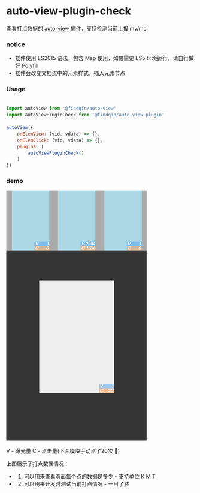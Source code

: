 # auto-view-plugin-check   
查看打点数据的 [auto-view](https://github.com/find-qin/auto-view) 插件，支持检测当前上报 mv/mc

### notice  
- 插件使用 ES2015 语法，包含 Map 使用，如果需要 ES5 环境运行，请自行做好 Polyfill
- 插件会改变文档流中的元素样式，插入元素节点

### Usage
``` javascript

import autoView from '@findqin/auto-view'
import autoViewPluginCheck from '@findqin/auto-view-plugin'

autoView({
    onElemView: (vid, vdata) => {},
    onElemClick: (vid, vdata) => {},
    plugins: [
        autoViewPluginCheck()
    ]
})
```

### demo

<img src="./docs/pic/demo.png" width="375" height="667" />

V - 曝光量
C - 点击量(下面模块手动点了20次 🙂)

上图展示了打点数据情况：  
- 1. 可以用来查看页面每个点的数据是多少 - 支持单位 K M T
- 2. 可以用来开发时测试当前打点情况 - 一目了然
